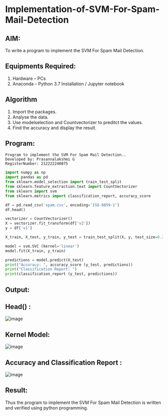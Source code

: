 # Implementation-of-SVM-For-Spam-Mail-Detection

## AIM:
To write a program to implement the SVM For Spam Mail Detection.

## Equipments Required:
1. Hardware – PCs
2. Anaconda – Python 3.7 Installation / Jupyter notebook

## Algorithm
1. Import the packages.
2. Analyse the data.
3. Use modelselection and Countvectorizer to preditct the values.
4. Find the accuracy and display the result.


## Program:
```
Program to implement the SVM For Spam Mail Detection..
Developed by: Prasannalakshmi G
RegisterNumber: 212222240075
```
```python
import numpy as np
import pandas as pd
from sklearn.model_selection import train_test_split
from sklearn.feature_extraction.text import CountVectorizer 
from sklearn import svm
from sklearn.metrics import classification_report, accuracy_score

df = pd.read_csv('spam.csv', encoding='ISO-8859-1')
df.head()

vectorizer = CountVectorizer()
X = vectorizer.fit_transform(df['v2'])
y = df['v1']

X_train, X_test, y_train, y_test = train_test_split(X, y, test_size=0.25, random_state=42)

model = svm.SVC (kernel='linear') 
model.fit(X_train, y_train)

predictions = model.predict(X_test)
print("Accuracy: ", accuracy_score (y_test, predictions)) 
print("Classification Report: ")
print(classification_report (y_test, predictions))
```

## Output:
## Head() :
![image](https://github.com/Prasannalakshmiganesan/Implementation-of-SVM-For-Spam-Mail-Detection/assets/118610231/17c668c9-dec5-4560-92e0-9062f04d29e6)

## Kernel Model:
![image](https://github.com/Prasannalakshmiganesan/Implementation-of-SVM-For-Spam-Mail-Detection/assets/118610231/bc55b240-5ad4-40e1-b813-48eb5ee58d0d)

## Accuracy and Classification Report :  
![image](https://github.com/Prasannalakshmiganesan/Implementation-of-SVM-For-Spam-Mail-Detection/assets/118610231/549a0262-0840-49d1-818c-08c598ddd83a)


## Result:
Thus the program to implement the SVM For Spam Mail Detection is written and verified using python programming.
